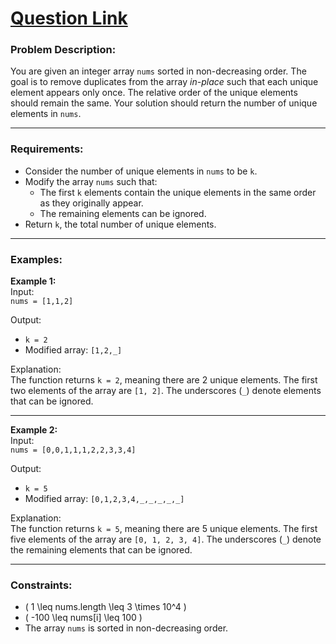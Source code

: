 # [Question Link](https://leetcode.com/problems/remove-duplicates-from-sorted-array/description/)

### Problem Description:
You are given an integer array `nums` sorted in non-decreasing order. The goal is to remove duplicates from the array *in-place* such that each unique element appears only once. The relative order of the unique elements should remain the same. Your solution should return the number of unique elements in `nums`.

---

### Requirements:
- Consider the number of unique elements in `nums` to be `k`.
- Modify the array `nums` such that:
  - The first `k` elements contain the unique elements in the same order as they originally appear.
  - The remaining elements can be ignored.
- Return `k`, the total number of unique elements.

---

### Examples:

**Example 1:**  
Input:  
`nums = [1,1,2]`  

Output:  
- `k = 2`  
- Modified array: `[1,2,_]`  

Explanation:  
The function returns `k = 2`, meaning there are 2 unique elements. The first two elements of the array are `[1, 2]`. The underscores (`_`) denote elements that can be ignored.

---

**Example 2:**  
Input:  
`nums = [0,0,1,1,1,2,2,3,3,4]`  

Output:  
- `k = 5`  
- Modified array: `[0,1,2,3,4,_,_,_,_,_]`  

Explanation:  
The function returns `k = 5`, meaning there are 5 unique elements. The first five elements of the array are `[0, 1, 2, 3, 4]`. The underscores (`_`) denote the remaining elements that can be ignored.

---

### Constraints:
- \( 1 \leq nums.length \leq 3 \times 10^4 \)
- \( -100 \leq nums[i] \leq 100 \)
- The array `nums` is sorted in non-decreasing order.



